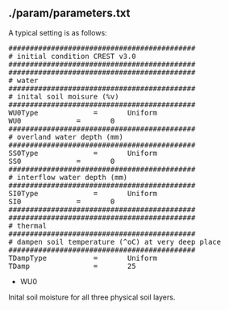 ## ./param/parameters.txt
A typical setting is as follows:
<pre>
############################################
# initial condition CREST v3.0
############################################
############################################
# water
############################################
# inital soil moisure (%v)
############################################
WU0Type				=		Uniform	
WU0				=		0
############################################
# overland water depth (mm)
############################################
SS0Type				=		Uniform
SS0				=		0
############################################
# interflow water depth (mm)
############################################
SI0Type				=		Uniform	
SI0				=		0
############################################
############################################
# thermal
############################################
# dampen soil temperature (^oC) at very deep place
############################################
TDampType			=	 	Uniform
TDamp				=		25
</pre>
    
- WU0 

Inital soil moisture for all three physical soil layers.